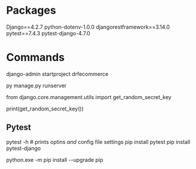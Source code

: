 # Packages

Django==4.2.7
python-dotenv-1.0.0
djangorestframework==3.14.0
pytest==7.4.3
pytest-django-4.7.0

# Commands
django-admin startproject drfecommerce

py manage.py runserver

from django.core.management.utils import get_random_secret_key

print(get_random_secret_key())

## Pytest
pytest -h  # prints optins _and_ config file settings
pip install pytest
pip install pytest-django




python.exe -m pip install --upgrade pip

